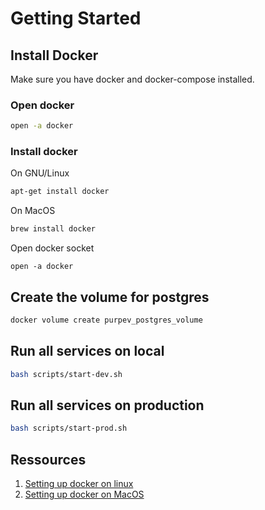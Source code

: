 # Getting Started

## Install Docker

 Make sure you have docker and docker-compose installed.

### Open docker
```bash
open -a docker
```

### Install docker

On GNU/Linux
```bash
apt-get install docker
```

On MacOS
```bash
brew install docker
```

Open docker socket
```
open -a docker
```

## Create the volume for postgres

```bash
docker volume create purpev_postgres_volume
```

## Run all services on local

```bash
bash scripts/start-dev.sh
```

## Run all services on production

```bash
bash scripts/start-prod.sh
```

## Ressources

1. [Setting up docker on linux](https://www.digitalocean.com/community/tutorials/how-to-install-and-use-docker-on-ubuntu-20-04-fr)
1. [Setting up docker on MacOS](https://pilsniak.com/how-to-install-docker-on-mac-os-using-brew)